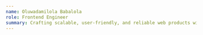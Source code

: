 ```yaml
---
name: Oluwadamilola Babalola
role: Frontend Engineer
summary: Crafting scalable, user-friendly, and reliable web products with outstanding performance.
---
```

